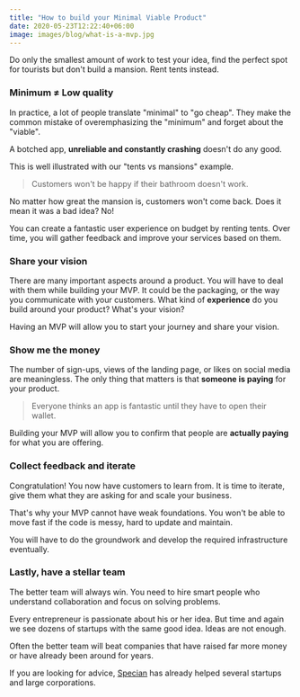 ```yaml
---
title: "How to build your Minimal Viable Product"
date: 2020-05-23T12:22:40+06:00
image: images/blog/what-is-a-mvp.jpg
---
```


Do only the smallest amount of work to test your idea, find the perfect spot for tourists but don't build a mansion. Rent tents instead.

### Minimum ≠ Low quality

In practice, a lot of people translate "minimal" to "go cheap".
They make the common mistake of overemphasizing the "minimum" and forget about the "viable".

A botched app, **unreliable and constantly crashing** doesn't do any good.

This is well illustrated with our "tents vs mansions" example. 

> Customers won't be happy if their bathroom doesn't work.

No matter how great the mansion is, customers won't come back. Does it mean it was a bad idea? No!

You can create a fantastic user experience on budget by renting tents.
Over time, you will gather feedback and improve your services based on them.

### Share your vision

There are many important aspects around a product. You will have to deal with them while building your MVP. 
It could be the packaging, or the way you communicate with your customers. What kind of **experience** do you build around your product? What's your vision?

Having an MVP will allow you to start your journey and share your vision.

### Show me the money

The number of sign-ups, views of the landing page, or likes on social media are meaningless.
The only thing that matters is that **someone is paying** for your product.

> Everyone thinks an app is fantastic until they have to open their wallet.

Building your MVP will allow you to confirm that people are **actually paying** for what you are offering.

### Collect feedback and iterate

Congratulation! You now have customers to learn from. It is time to iterate, give them what they are asking for and scale your business.

That's why your MVP cannot have weak foundations. You won't be able to move fast if the code is messy, hard to update and maintain.

You will have to do the groundwork and develop the required infrastructure eventually.

### Lastly, have a stellar team

The better team will always win. You need to hire smart people who understand collaboration and focus on solving problems.

Every entrepreneur is passionate about his or her idea. But time and again we see dozens of startups with the same good idea. Ideas are not enough.

Often the better team will beat companies that have raised far more money or have already been around for years.

If you are looking for advice, [Specian](http://specian.co.uk) has already helped several startups and large corporations.